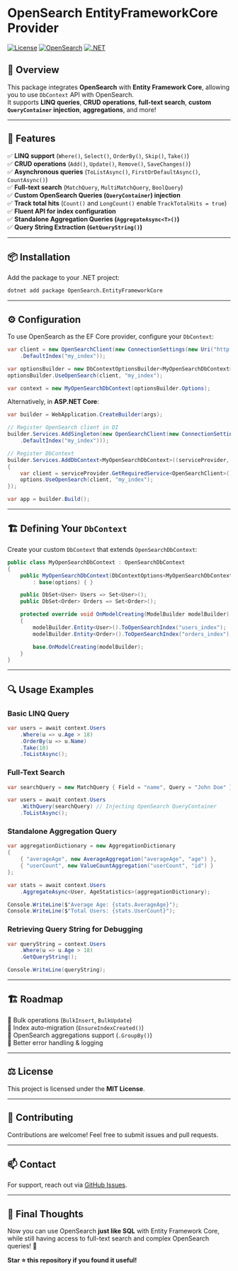 # OpenSearch EntityFrameworkCore Provider

[![License](https://img.shields.io/badge/license-MIT-green)](LICENSE)
[![OpenSearch](https://img.shields.io/badge/OpenSearch-Supported-blue)](https://opensearch.org/)
[![.NET](https://img.shields.io/badge/.NET-6.0%2B-blue)](https://dotnet.microsoft.com/)

## 🌟 Overview

This package integrates **OpenSearch** with **Entity Framework Core**, allowing you to use `DbContext` API with OpenSearch.  
It supports **LINQ queries**, **CRUD operations**, **full-text search**, **custom `QueryContainer` injection**, **aggregations**, and more!

---

## 🚀 **Features**
✅ **LINQ support** (`Where()`, `Select()`, `OrderBy()`, `Skip()`, `Take()`)  
✅ **CRUD operations** (`Add()`, `Update()`, `Remove()`, `SaveChanges()`)  
✅ **Asynchronous queries** (`ToListAsync()`, `FirstOrDefaultAsync()`, `CountAsync()`)  
✅ **Full-text search** (`MatchQuery`, `MultiMatchQuery`, `BoolQuery`)  
✅ **Custom OpenSearch Queries (`QueryContainer`) injection**  
✅ **Track total hits** (`Count()` and `LongCount()` enable `TrackTotalHits = true`)  
✅ **Fluent API for index configuration**  
✅ **Standalone Aggregation Queries (`AggregateAsync<T>()`)**  
✅ **Query String Extraction (`GetQueryString()`)**  

---

## 📦 **Installation**
Add the package to your .NET project:

```sh
dotnet add package OpenSearch.EntityFrameworkCore
```

---

## ⚙️ **Configuration**
To use OpenSearch as the EF Core provider, configure your `DbContext`:

```csharp
var client = new OpenSearchClient(new ConnectionSettings(new Uri("http://localhost:9200"))
    .DefaultIndex("my_index"));

var optionsBuilder = new DbContextOptionsBuilder<MyOpenSearchDbContext>();
optionsBuilder.UseOpenSearch(client, "my_index");

var context = new MyOpenSearchDbContext(optionsBuilder.Options);
```

Alternatively, in **ASP.NET Core**:

```csharp
var builder = WebApplication.CreateBuilder(args);

// Register OpenSearch client in DI
builder.Services.AddSingleton(new OpenSearchClient(new ConnectionSettings(new Uri("http://localhost:9200"))
    .DefaultIndex("my_index")));

// Register DbContext
builder.Services.AddDbContext<MyOpenSearchDbContext>((serviceProvider, options) =>
{
    var client = serviceProvider.GetRequiredService<OpenSearchClient>();
    options.UseOpenSearch(client, "my_index");
});

var app = builder.Build();
```

---

## 🏗 **Defining Your `DbContext`**
Create your custom `DbContext` that extends `OpenSearchDbContext`:

```csharp
public class MyOpenSearchDbContext : OpenSearchDbContext
{
    public MyOpenSearchDbContext(DbContextOptions<MyOpenSearchDbContext> options) 
        : base(options) { }

    public DbSet<User> Users => Set<User>();
    public DbSet<Order> Orders => Set<Order>();

    protected override void OnModelCreating(ModelBuilder modelBuilder)
    {
        modelBuilder.Entity<User>().ToOpenSearchIndex("users_index");
        modelBuilder.Entity<Order>().ToOpenSearchIndex("orders_index");

        base.OnModelCreating(modelBuilder);
    }
}
```

---

## 🔍 **Usage Examples**

### **Basic LINQ Query**
```csharp
var users = await context.Users
    .Where(u => u.Age > 18)
    .OrderBy(u => u.Name)
    .Take(10)
    .ToListAsync();
```

### **Full-Text Search**
```csharp
var searchQuery = new MatchQuery { Field = "name", Query = "John Doe" };

var users = await context.Users
    .WithQuery(searchQuery) // Injecting OpenSearch QueryContainer
    .ToListAsync();
```

### **Standalone Aggregation Query**
```csharp
var aggregationDictionary = new AggregationDictionary
{
    { "averageAge", new AverageAggregation("averageAge", "age") },
    { "userCount", new ValueCountAggregation("userCount", "id") }
};

var stats = await context.Users
    .AggregateAsync<User, AgeStatistics>(aggregationDictionary);

Console.WriteLine($"Average Age: {stats.AverageAge}");
Console.WriteLine($"Total Users: {stats.UserCount}");
```

### **Retrieving Query String for Debugging**
```csharp
var queryString = context.Users
    .Where(u => u.Age > 18)
    .GetQueryString();

Console.WriteLine(queryString);
```

---

## 🏗 **Roadmap**
🚀 Bulk operations (`BulkInsert`, `BulkUpdate`)  
🚀 Index auto-migration (`EnsureIndexCreated()`)  
🚀 OpenSearch aggregations support (`.GroupBy()`)  
🚀 Better error handling & logging  

---

## ⚖️ **License**
This project is licensed under the **MIT License**.

---

## 🤝 **Contributing**
Contributions are welcome! Feel free to submit issues and pull requests.

---

## 📫 **Contact**
For support, reach out via [GitHub Issues](https://github.com/YaroslavMudryk/EFCore.OpenSearch/issues).

---

## 🎯 **Final Thoughts**
Now you can use OpenSearch **just like SQL** with Entity Framework Core, while still having access to full-text search and complex OpenSearch queries! 🚀

**Star ⭐ this repository if you found it useful!**

